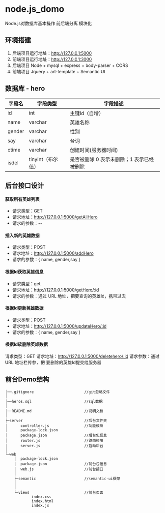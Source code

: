 # node.js_domo
Node.js对数据库基本操作   前后端分离 模块化

## 环境搭建

1. 后端项目运行地址：http://127.0.0.1:5000
2. 前端项目运行地址：http://127.0.0.1:3000
3. 后端项目 Node + mysql + express + body-parser + CORS 
4. 前端项目 Jquery + art-template + Semantic UI


## 数据库 - hero

| 字段名 | 字段类型 |  字段描述  |
|--------|-----------|------------|
|  id       |      int     | 主键Id（自增）  |
|  name |   varchar |  英雄名称  |
|  gender  |   varchar |  性别     |
|  say  |   varchar |  台词     |
|  ctime   |   varchar |创建时间(服务器时间) |
|  isdel   | tinyint（布尔值） | 是否被删除 0 表示未删除；1 表示已经被删除 |

## 后台接口设计

#### 获取所有英雄列表

- 请求类型：GET
- 请求地址：http://127.0.0.1:5000/getAllHero
- 请求的参数：--

####  插入新的英雄数据

- 请求类型：POST
- 请求地址：http://127.0.0.1:5000/addHero
- 请求的参数：{ name, gender,say }

####  根据Id获取英雄信息

- 请求类型：get
- 请求地址：http://127.0.0.1:5000/getHero/:id
- 请求的参数：通过 URL 地址，把要查询的英雄Id，携带过去

####  根据Id更新英雄数据

- 请求类型：POST
- 请求地址：http://127.0.0.1:5000/updateHero/:id
- 请求的参数：{ name, gender,say }

####  根据Id软删除英雄数据

请求类型：GET
请求地址：http://127.0.0.1:5000/deletehero/:id
请求参数：通过 URL 地址栏传参，把 要删除的英雄Id提交给服务器


##  前台Demo结构
    │──.gitignore        				//git忽略文件
    │		
    │──heros.sql        				//sql数据
    │		
    │──README.md        				//说明文档
    │  		
    ├─server            				//后台文件夹
    │      controller.js       			//功能模块
    │      package-lock.json   			
    │      package.json        			//后台包信息
    │      router.js           			//路由模块
    │      server.js           			//启动后台
    │       		
    └─web
        │  package-lock.json   			    
        │  package.json        			//前台包信息
        │  web.js              			//前台接口
        │  		
        ├─semantic            			//semantic-ui框架
        │   		
        │              		
        └─views                			//前台页面
                index.css   
                index.html
                index.js



